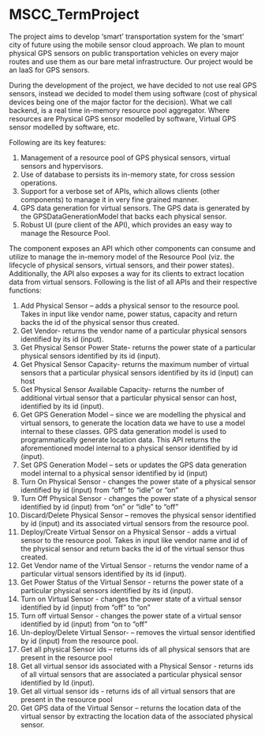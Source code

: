 # MSCC_TermProject
The project aims to develop ‘smart’ transportation system for the ‘smart’ city of future using the mobile sensor cloud approach. We plan to mount physical GPS sensors on public transportation vehicles on every major routes and use them as our bare metal infrastructure. Our project would be an IaaS for GPS sensors. 

During the development of the project, we have decided to not use real GPS sensors, instead we decided to model them using software (cost of physical devices being one of the major factor for the decision). What we call backend, is a real time in-memory resource pool aggregator. Where resources are Physical GPS sensor modelled by software, Virtual GPS sensor modelled by software, etc. 

Following are its key features:

1. Management of a resource pool of GPS physical sensors, virtual sensors and hypervisors.
2. Use of database to persists its in-memory state, for cross session operations. 
3. Support for a verbose set of APIs, which allows clients (other components) to manage it in very fine grained manner.
4. GPS data generation for virtual sensors. The GPS data is generated by the GPSDataGenerationModel that backs each physical sensor. 
5. Robust UI (pure client of the API), which provides an easy way to manage the Resource Pool.

The component exposes an API which other components can consume and utilize to manage the in-memory model of the Resource Pool (viz. the lifecycle of physical sensors, virtual sensors, and their power states). Additionally, the API also exposes a way for its clients to extract location data from virtual sensors. Following is the list of all APIs and their respective functions:

1. Add Physical Sensor – adds a physical sensor to the resource pool. Takes in input like vendor name, power status, capacity and return backs the id of the physical sensor thus created.
2. Get Vendor- returns the vendor name of a particular physical sensors identified by its id (input).
3. Get Physical Sensor Power State- returns the power state of a particular physical sensors identified by its id (input).
4. Get Physical Sensor Capacity- returns the maximum number of virtual sensors that a particular physical sensors identified by its id (input) can host
5. Get Physical Sensor Available Capacity- returns the number of additional virtual sensor that a particular physical sensor can host, identified by its id (input).
6. Get GPS Generation Model – since we are modelling the physical and virtual sensors, to generate the location data we have to use a model internal to these classes. GPS data generation model is used to programmatically generate location data. This API returns the aforementioned model internal to a physical sensor identified by id (input).
7. Set GPS Generation Model – sets or updates the GPS data generation model internal to a physical sensor identified by id (input)
8. Turn On Physical Sensor - changes the power state of a physical sensor identified by id (input) from “off” to “idle” or “on” 
9. Turn Off Physical Sensor - changes the power state of a physical sensor identified by id (input) from “on” or “idle” to “off”
10. Discard/Delete Physical Sensor – removes the physical sensor identified by id (input) and its associated virtual sensors from the resource pool.
11. Deploy/Create Virtual Sensor on a Physical Sensor - adds a virtual sensor to the resource pool. Takes in input like vendor name and id of the physical sensor and return backs the id of the virtual sensor thus created.
12. Get Vendor name of the Virtual Sensor - returns the vendor name of a particular virtual sensors identified by its id (input).
13. Get Power Status of the Virtual Sensor - returns the power state of a particular physical sensors identified by its id (input).
14. Turn on Virtual Sensor - changes the power state of a virtual sensor identified by id (input) from “off” to “on” 
15. Turn off virtual Sensor - changes the power state of a virtual sensor identified by id (input) from “on to “off” 
16. Un-deploy/Delete Virtual Sensor- – removes the virtual sensor identified by id (input) from the resource pool.
17. Get all physical Sensor ids – returns ids of all physical sensors that are present in the resource pool
18. Get all virtual sensor ids associated with a Physical Sensor - returns ids of all virtual sensors that are associated a particular physical sensor identified by Id (input).
19. Get all virtual sensor ids - returns ids of all virtual sensors that are present in the resource pool
20. Get GPS data of the Virtual Sensor – returns the location data of the virtual sensor by extracting the location data of the associated physical sensor.


